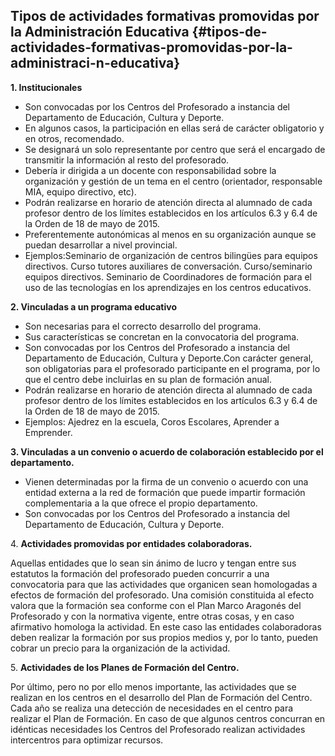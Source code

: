 ## Tipos de actividades formativas promovidas por la Administración Educativa {#tipos-de-actividades-formativas-promovidas-por-la-administraci-n-educativa}

**1\. Institucionales**

*   Son convocadas por los Centros del Profesorado a instancia del Departamento de Educación, Cultura y Deporte.
*   En algunos casos, la participación en ellas será de carácter obligatorio y en otros, recomendado.
*   Se designará un solo representante por centro que será el encargado de transmitir la información al resto del profesorado.
*   Debería ir dirigida a un docente con responsabilidad sobre la organización y gestión de un tema en el centro (orientador, responsable MIA, equipo directivo, etc).
*   Podrán realizarse en horario de atención directa al alumnado de cada profesor dentro de los límites establecidos en los artículos 6.3 y 6.4 de la Orden de 18 de mayo de 2015.
*   Preferentemente autonómicas al menos en su organización aunque se puedan desarrollar a nivel provincial.
*   Ejemplos:Seminario de organización de centros bilingües para equipos directivos. Curso tutores auxiliares de conversación. Curso/seminario equipos directivos. Seminario de Coordinadores de formación para el uso de las tecnologías en los aprendizajes en los centros educativos.

**2\. Vinculadas a un programa educativo**

*   Son necesarias para el correcto desarrollo del programa.
*   Sus características se concretan en la convocatoria del programa.
*   Son convocadas por los Centros del Profesorado a instancia del Departamento de Educación, Cultura y Deporte.Con carácter general, son obligatorias para el profesorado participante en el programa, por lo que el centro debe incluirlas en su plan de formación anual.
*   Podrán realizarse en horario de atención directa al alumnado de cada profesor dentro de los límites establecidos en los artículos 6.3 y 6.4 de la Orden de 18 de mayo de 2015.
*   Ejemplos: Ajedrez en la escuela, Coros Escolares, Aprender a Emprender.

**3\. Vinculadas a un convenio o acuerdo de colaboración establecido por el departamento.**

*   Vienen determinadas por la firma de un convenio o acuerdo con una entidad externa a la red de formación que puede impartir formación complementaria a la que ofrece el propio departamento.
*   Son convocadas por los Centros del Profesorado a instancia del Departamento de Educación, Cultura y Deporte.

4\. **Actividades promovidas por entidades colaboradoras.**

Aquellas entidades que lo sean sin ánimo de lucro y tengan entre sus estatutos la formación del profesorado pueden concurrir a una convocatoria para que las actividades que organicen sean homologadas a efectos de formación del profesorado. Una comisión constituida al efecto valora que la formación sea conforme con el Plan Marco Aragonés del Profesorado y con la normativa vigente, entre otras cosas, y en caso afirmativo homologa la actividad. En este caso las entidades colaboradoras deben realizar la formación por sus propios medios y, por lo tanto, pueden cobrar un precio para la organización de la actividad.

5\. **Actividades de los Planes de Formación del Centro.**

Por último, pero no por ello menos importante, las actividades que se realizan en los centros en el desarrollo del Plan de Formación del Centro. Cada año se realiza una detección de necesidades en el centro para realizar el Plan de Formación. En caso de que algunos centros concurran en idénticas necesidades los Centros del Profesorado realizan actividades intercentros para optimizar recursos.

